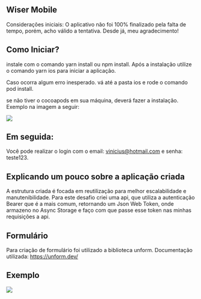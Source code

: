 ## Wiser Mobile
Considerações iniciais: O aplicativo não foi 100% finalizado pela falta de tempo, porém, acho válido a tentativa. Desde já, meu agradecimento!

## Como Iniciar?

instale com o comando yarn install ou npm install.
Após a instalação utilize o comando yarn ios para iniciar a aplicação.

Caso ocorra algum erro inesperado. vá até a pasta ios e rode o comando pod install.

se não tiver o cocoapods em sua máquina, deverá fazer a instalação. Exemplo na imagem a seguir:

![](https://j.gifs.com/gZroj3.gif)



## Em seguida:
Você pode realizar o login com o email: vinicius@hotmail.com e senha: teste123.


## Explicando um pouco sobre a aplicação criada

A estrutura criada é focada em reutilização para melhor escalabilidade e manutenibilidade.
Para este desafio criei uma api, que utiliza a autenticação Bearer que é a mais comum, retornando um
Json Web Token, onde armazeno no Async Storage e faço com que passe esse token nas minhas requisições 
a api.

## Formulário
Para criação de formulário foi utilizado a biblioteca unform.
Documentação utilizada: https://unform.dev/


## Exemplo
 

![](https://j.gifs.com/YW2Lwn.gif)
